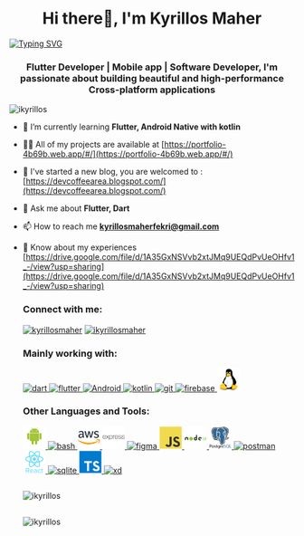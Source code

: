 
<h1 align="center">Hi there👋, I'm Kyrillos Maher</h1>
<a href="https://git.io/typing-svg"><img src="https://readme-typing-svg.herokuapp.com?font=Fira+Code&size=25&pause=1000&color=4080DCDC&center=true&vCenter=true&width=435&lines=Welcome+to+Kyrillos's+GitHub!" alt="Typing SVG" /></a>
<h3 align="center">Flutter Developer | Mobile app | Software Developer, I'm passionate about building beautiful and high-performance Cross-platform applications</h3>

<p align="left"> <img src="https://komarev.com/ghpvc/?username=ikyrillos&label=Profile%20views&color=0e75b6&style=flat" alt="ikyrillos" /> </p>

- 🌱 I’m currently learning **Flutter, Android Native with kotlin**

- 👨‍💻 All of my projects are available at [https://portfolio-4b69b.web.app/#/](https://portfolio-4b69b.web.app/#/)

- 📝 I've started a new blog, you are welcomed to : [https://devcoffeearea.blogspot.com/](https://devcoffeearea.blogspot.com/)

- 💬 Ask me about **Flutter, Dart**

- 📫 How to reach me **kyrillosmaherfekri@gmail.com**

- 📄 Know about my experiences [https://drive.google.com/file/d/1A35GxNSVvb2xtJMq9UEQdPvUeOHfv1_-/view?usp=sharing](https://drive.google.com/file/d/1A35GxNSVvb2xtJMq9UEQdPvUeOHfv1_-/view?usp=sharing)

  <h3 align="left">Connect with me:</h3>
    <p align="left">
      <a href="https://linkedin.com/in/kyrillosmaher" target="blank"
        ><img
          align="center"
          src="https://raw.githubusercontent.com/rahuldkjain/github-profile-readme-generator/master/src/images/icons/Social/linked-in-alt.svg"
          alt="kyrillosmaher"
          height="30"
          width="40"
      /></a>
      <a href="https://fb.com/ikyrillosmaher" target="blank"
        ><img
          align="center"
          src="https://raw.githubusercontent.com/rahuldkjain/github-profile-readme-generator/master/src/images/icons/Social/facebook.svg"
          alt="ikyrillosmaher"
          height="30"
          width="40"
      /></a>
    </p>
    <h3 align="left">Mainly working with:</h3>
    <a href="https://dart.dev" target="_blank" rel="noreferrer">
      <img
        src="https://www.vectorlogo.zone/logos/dartlang/dartlang-icon.svg"
        alt="dart"
        width="40"
        height="40"
      />
    </a>
    <a href="https://flutter.dev" target="_blank" rel="noreferrer">
      <img
        src="https://www.vectorlogo.zone/logos/flutterio/flutterio-icon.svg"
        alt="flutter"
        width="40"
        height="40"
      />
    </a>
    <a href="https://flutter.dev" target="_blank" rel="noreferrer">
      <img
       src="https://www.vectorlogo.zone/logos/kotlinlang/android-original-wordmark.svg"
        alt="Android"
        width="40"
        height="40"
      />
    </a>
    <a href="https://flutter.dev" target="_blank" rel="noreferrer">
      <img
       src="https://www.vectorlogo.zone/logos/kotlinlang/kotlinlang-icon.svg"
        alt="kotlin"
        width="40"
        height="40"
      />
    </a>
    <a href="https://git-scm.com/" target="_blank" rel="noreferrer">
      <img
        src="https://www.vectorlogo.zone/logos/git-scm/git-scm-icon.svg"
        alt="git"
        width="40"
        height="40"
      />
    </a>
    <a href="https://firebase.google.com/" target="_blank" rel="noreferrer">
      <img
        src="https://www.vectorlogo.zone/logos/firebase/firebase-icon.svg"
        alt="firebase"
        width="40"
        height="40"
      />
    </a>
    <a href="https://www.linux.org/" target="_blank" rel="noreferrer">
      <img
        src="https://raw.githubusercontent.com/devicons/devicon/master/icons/linux/linux-original.svg"
        alt="linux"
        width="40"
        height="40"
      />
    </a>

    <h3 align="left">Other Languages and Tools:</h3>
    <p align="left">
      <a href="https://developer.android.com" target="_blank" rel="noreferrer">
        <img
          src="https://raw.githubusercontent.com/devicons/devicon/master/icons/android/android-original-wordmark.svg"
          alt="android"
          width="40"
          height="40"
        />
      </a>
      <a
        href="https://www.gnu.org/software/bash/"
        target="_blank"
        rel="noreferrer"
      >
        <img
          src="https://www.vectorlogo.zone/logos/gnu_bash/gnu_bash-icon.svg"
          alt="bash"
          width="40"
          height="40"
        /> </a
      ><a href="https://aws.amazon.com" target="_blank" rel="noreferrer">
        <img
          src="https://raw.githubusercontent.com/devicons/devicon/master/icons/amazonwebservices/amazonwebservices-original-wordmark.svg"
          alt="aws"
          width="40"
          height="40"
        />
      </a>
      <a href="https://expressjs.com" target="_blank" rel="noreferrer">
        <img
          src="https://raw.githubusercontent.com/devicons/devicon/master/icons/express/express-original-wordmark.svg"
          alt="express"
          width="40"
          height="40"
        />
      </a>
      <a href="https://www.figma.com/" target="_blank" rel="noreferrer">
        <img
          src="https://www.vectorlogo.zone/logos/figma/figma-icon.svg"
          alt="figma"
          width="40"
          height="40"
        />
      </a>
      <a
        href="https://developer.mozilla.org/en-US/docs/Web/JavaScript"
        target="_blank"
        rel="noreferrer"
      >
        <img
          src="https://raw.githubusercontent.com/devicons/devicon/master/icons/javascript/javascript-original.svg"
          alt="javascript"
          width="40"
          height="40"
        />
      </a>
      <a href="https://nodejs.org" target="_blank" rel="noreferrer">
        <img
          src="https://raw.githubusercontent.com/devicons/devicon/master/icons/nodejs/nodejs-original-wordmark.svg"
          alt="nodejs"
          width="40"
          height="40"
        />
      </a>
      <a href="https://www.postgresql.org" target="_blank" rel="noreferrer">
        <img
          src="https://raw.githubusercontent.com/devicons/devicon/master/icons/postgresql/postgresql-original-wordmark.svg"
          alt="postgresql"
          width="40"
          height="40"
        />
      </a>
      <a href="https://postman.com" target="_blank" rel="noreferrer">
        <img
          src="https://www.vectorlogo.zone/logos/getpostman/getpostman-icon.svg"
          alt="postman"
          width="40"
          height="40"
        />
      </a>
      <a href="https://reactjs.org/" target="_blank" rel="noreferrer">
        <img
          src="https://raw.githubusercontent.com/devicons/devicon/master/icons/react/react-original-wordmark.svg"
          alt="react"
          width="40"
          height="40"
        />
      </a>
      <a href="https://www.sqlite.org/" target="_blank" rel="noreferrer">
        <img
          src="https://www.vectorlogo.zone/logos/sqlite/sqlite-icon.svg"
          alt="sqlite"
          width="40"
          height="40"
        />
      </a>
      <a
        href="https://www.typescriptlang.org/"
        target="_blank"
        rel="noreferrer"
      >
        <img
          src="https://raw.githubusercontent.com/devicons/devicon/master/icons/typescript/typescript-original.svg"
          alt="typescript"
          width="40"
          height="40"
        />
      </a>
      <a
        href="https://www.adobe.com/products/xd.html"
        target="_blank"
        rel="noreferrer"
      >
        <img
          src="https://cdn.worldvectorlogo.com/logos/adobe-xd.svg"
          alt="xd"
          width="40"
          height="40"
        />
      </a>
    </p>

 
    <div style="display: flex; flex-direction: column; align-items: flex-start">
      <p>
        <img
          align="left"
          src="https://github-readme-stats.vercel.app/api/top-langs?username=ikyrillos&show_icons=true&locale=en&layout=compact"
          alt="ikyrillos"
        />
      </p>

     <p><img align="center" src="https://github-readme-stats.vercel.app/api?username=ikyrillos&show_icons=true&locale=en" alt="ikyrillos" />
      </p>
